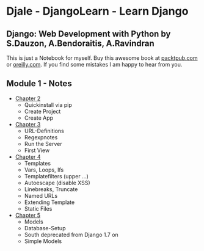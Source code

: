 # Djale - DjangoLearn - Learn Django

## Django: Web Development with Python by S.Dauzon, A.Bendoraitis, A.Ravindran

This is just a Notebook for myself. Buy this awesome book at [packtpub.com](https://www.packtpub.com/web-development/django-web-development-python) or [oreilly.com](http://shop.oreilly.com/product/9781787121386.do). If you find some mistakes I am happy to hear from you.

## Module 1 - Notes

- [Chapter 2](002-notes.md)
  - Quickinstall via pip
  - Create Project
  - Create App
- [Chapter 3](003-notes.md)
  - URL-Definitions
  - Regexpnotes
  - Run the Server
  - First View
- [Chapter 4](004-notes.md)
  - Templates
  - Vars, Loops, Ifs
  - Templatefilters (upper ...)
  - Autoescape (disable XSS)
  - Linebreaks, Truncate
  - Named URLs
  - Extending Template
  - Static Files
- [Chapter 5](005-notes.md)
  - Models
  - Database-Setup
  - South deprecated from Django 1.7 on
  - Simple Models

